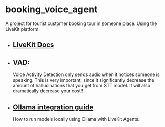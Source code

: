 # booking_voice_agent
A project for tourist customer booking tour in someone place. Using the LiveKit platform.

- ## [LiveKit Docs](https://docs.livekit.io/agents/start/voice-ai/)

- ## VAD:
    Voice Activity Detection only sends audio when it notices someone is speaking.
    This is very important, since it significantly decrease the amount of hallucinations
    that you get from STT model. It will also dramatically decrease your cost!!

- ## [Ollama integration guide](https://docs.livekit.io/agents/integrations/llm/ollama/)
  How to run models locally using Ollama with LiveKit Agents.